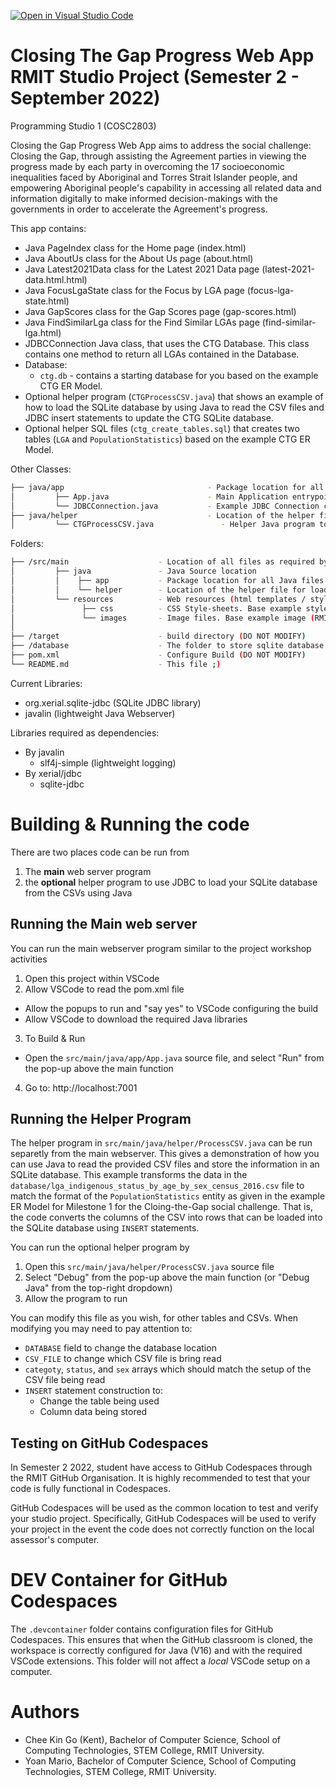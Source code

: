 [![Open in Visual Studio Code](https://classroom.github.com/assets/open-in-vscode-c66648af7eb3fe8bc4f294546bfd86ef473780cde1dea487d3c4ff354943c9ae.svg)](https://classroom.github.com/online_ide?assignment_repo_id=8815825&assignment_repo_type=AssignmentRepo)
# Closing The Gap Progress Web App RMIT Studio Project (Semester 2 - September 2022)
Programming Studio 1 (COSC2803)

Closing the Gap Progress Web App aims to address the social challenge: Closing the Gap, through assisting the Agreement parties in viewing the progress made by each party in overcoming the 17 socioeconomic inequalities faced by Aboriginal and Torres Strait Islander people, and empowering Aboriginal people&apos;s capability in accessing all related data and information digitally to make informed decision-makings with the governments in order to accelerate the Agreement&apos;s progress.

This app contains:
* Java PageIndex class for the Home page (index.html)
* Java AboutUs class for the About Us page (about.html)
* Java Latest2021Data class for the Latest 2021 Data page (latest-2021-data.html.html)
* Java FocusLgaState class for the Focus by LGA page (focus-lga-state.html)
* Java GapScores class for the Gap Scores page (gap-scores.html)
* Java FindSimilarLga class for the Find Similar LGAs page (find-similar-lga.html)
* JDBCConnection Java class, that uses the CTG Database. This class contains one method to return all LGAs contained in the Database.
* Database:
    * ```ctg.db``` - contains a starting database for you based on the example CTG ER Model.
* Optional helper program (``CTGProcessCSV.java``) that shows an example of how to load the SQLite database by using Java to read the CSV files and JDBC insert statements to update the CTG SQLite database.
* Optional helper SQL files (```ctg_create_tables.sql```) that creates two tables (```LGA``` and ```PopulationStatistics```) based on the example CTG ER Model.

Other Classes:
```bash
├── java/app                                - Package location for all Java files for the webserver
│         ├── App.java                      - Main Application entrypoint for Javalin
│         └── JDBCConnection.java           - Example JDBC Connection class based on Studio Project Workshop content
├── java/helper                             - Location of the helper file for loading SQLite with JDBC
│         └── CTGProcessCSV.java               - Helper Java program to load SQLite database from the provided CSVs
```

Folders:
```bash
├── /src/main                    - Location of all files as required by build configuration
│         ├── java               - Java Source location
│         │    ├── app           - Package location for all Java files for the webserver
│         │    └── helper        - Location of the helper file for loading SQLite with JDBC
│         └── resources          - Web resources (html templates / style sheets)
│               ├── css          - CSS Style-sheets. Base example style sheet (common.css) provided
│               └── images       - Image files. Base example image (RMIT Logo) provided
│ 
├── /target                      - build directory (DO NOT MODIFY)
├── /database                    - The folder to store sqlite database files (*.db files), SQL script (*.sql), and other files related to the database
├── pom.xml                      - Configure Build (DO NOT MODIFY)
└── README.md                    - This file ;)
```

Current Libraries:
* org.xerial.sqlite-jdbc (SQLite JDBC library)
* javalin (lightweight Java Webserver)

Libraries required as dependencies:
* By javalin
   * slf4j-simple (lightweight logging)
* By xerial/jdbc
   * sqlite-jdbc

# Building & Running the code
There are two places code can be run from
1. The **main** web server program
2. the **optional** helper program to use JDBC to load your SQLite database from the CSVs using Java

## Running the Main web server
You can run the main webserver program similar to the project workshop activities
1. Open this project within VSCode
2. Allow VSCode to read the pom.xml file
 - Allow the popups to run and "say yes" to VSCode configuring the build
 - Allow VSCode to download the required Java libraries
3. To Build & Run
 - Open the ``src/main/java/app/App.java`` source file, and select "Run" from the pop-up above the main function
4. Go to: http://localhost:7001

## Running the Helper Program
The helper program in ``src/main/java/helper/ProcessCSV.java`` can be run separetly from the main webserver. This gives a demonstration of how you can use Java to read the provided CSV files and store the information in an SQLite database. This example transforms the data in the ``database/lga_indigenous_status_by_age_by_sex_census_2016.csv`` file to match the format of the ``PopulationStatistics`` entity as given in the example ER Model for Milestone 1 for the Cloing-the-Gap social challenge. That is, the code converts the columns of the CSV into rows that can be loaded into the SQLite database using ``INSERT`` statements.

You can run the optional helper program by
1. Open this ``src/main/java/helper/ProcessCSV.java`` source file
1. Select "Debug" from the pop-up above the main function (or "Debug Java" from the top-right dropdown)
1. Allow the program to run

You can modify this file as you wish, for other tables and CSVs. When modifying you may need to pay attention to:
* ``DATABASE`` field to change the database location
* ``CSV_FILE`` to change which CSV file is bring read
* ``categoty``, ``status``, and ``sex`` arrays which should match the setup of the CSV file being read
* ``INSERT`` statement construction to:
    * Change the table being used
    * Column data being stored

## Testing on GitHub Codespaces
In Semester 2 2022, student have access to GitHub Codespaces through the RMIT GitHub Organisation. It is highly recommended to test that your code is fully functional in Codespaces.

GitHub Codespaces will be used as the common location to test and verify your studio project. Specifically, GitHub Codespaces will be used to verify your project in the event the code does not correctly function on the local assessor's computer.

# DEV Container for GitHub Codespaces
The ```.devcontainer``` folder contains configuration files for GitHub Codespaces.
This ensures that when the GitHub classroom is cloned, the workspace is correctly configured for Java (V16) and with the required VSCode extensions.
This folder will not affect a *local* VSCode setup on a computer.

# Authors
* Chee Kin Go (Kent), Bachelor of Computer Science, School of Computing Technologies, STEM College, RMIT University.
* Yoan Mario, Bachelor of Computer Science, School of Computing Technologies, STEM College, RMIT University.

